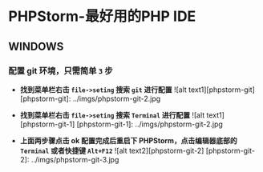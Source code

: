 # PHPStorm-最好用的PHP IDE

## WINDOWS

### 配置 git 环境，只需简单 `3` 步
* **找到菜单栏右击 `file->seting` 搜索 `git` 进行配置**
![alt text1][phpstorm-git]
[phpstorm-git]: ../imgs/phpstorm-git-2.jpg

* **找到菜单栏右击 `file->seting` 搜索 `Terminal` 进行配置**
![alt text1][phpstorm-git-1]
[phpstorm-git-1]: ../imgs/phpstorm-git-2.jpg

* **上面两步骤点击 ok 配置完成后重启下 PHPStorm，点击编辑器底部的 `Terminal` 或者快捷键 `Alt+F12`**
![alt text2][phpstorm-git-2]
[phpstorm-git-2]: ../imgs/phpstorm-git-3.jpg
